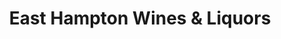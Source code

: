 ---
title: "East Hampton Wines & Liquors"
url: /east-hampton/east-hampton-wines-und-liquors/
shop: Spirituosen
---